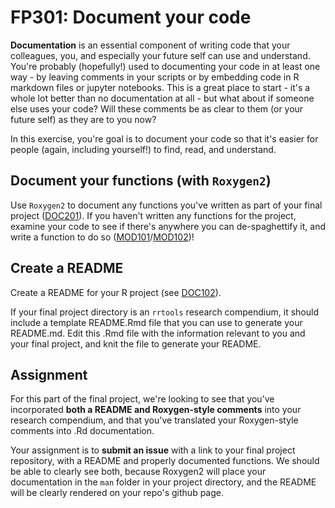 # FP301: Document your code

**Documentation** is an essential component of writing code that your colleagues, you, and especially your future self can use and understand. You're probably (hopefully!) used to documenting your code in at least one way - by leaving comments in your scripts or by embedding code in R markdown files or jupyter notebooks. This is a great place to start - it's a whole lot better than no documentation at all - but what about if someone else uses your code? Will these comments be as clear to them (or your future self) as they are to you now?

In this exercise, you're goal is to document your code so that it's easier for people (again, including yourself!) to find, read, and understand.

## Document your functions (with `Roxygen2`)

Use `Roxygen2` to document any functions you've written as part of your final project ([DOC201](../../jese4sci-DOC/lessons/DOC201.md)). If you haven't written any functions for the project, examine your code to see if there's anywhere you can de-spaghettify it, and write a function to do so ([MOD101](../../jese4sci-MOD/lessons/MOD101.md)/[MOD102](../../jese4sci-MOD/lessons/MOD102.md))!

## Create a README

Create a README for your R project (see [DOC102](../../jese4sci-DOC/lessons/DOC102.md)).

If your final project directory is an `rrtools` research compendium, it should include a template README.Rmd file that you can use to generate your README.md. Edit this .Rmd file with the information relevant to you and your final project, and knit the file to generate your README.

## Assignment

For this part of the final project, we're looking to see that you've incorporated **both a README and Roxygen-style comments** into your research compendium, and that you've translated your Roxygen-style comments into .Rd documentation.

Your assignment is to **submit an issue** with a link to your final project repository, with a README and properly documented functions. We should be able to clearly see both, because Roxygen2 will place your documentation in the `man` folder in your project directory, and the README will be clearly rendered on your repo's github page.

